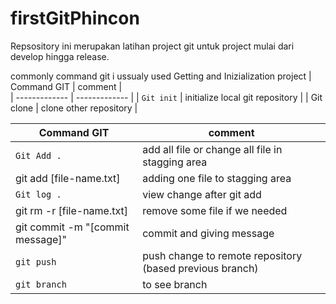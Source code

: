 # firstGitPhincon
Repsository ini merupakan latihan project git untuk project mulai dari develop hingga release. 

commonly command git i ussualy used
Getting and Inizialization project 
| Command GIT   | comment       |  
| ------------- | ------------- |
| `Git init`  | initialize local git repository  |
| Git clone   | clone other repository  |

| Command GIT     | comment       |
| -------------   | ------------- |
| `Git Add .`     | add all file or change all file in stagging area |
| git add [file-name.txt]      | adding one file to stagging area  |
| `Git log .`     | view change after git add |
| git rm -r [file-name.txt]     | remove some file if we needed  |
| git commit -m "[commit message]"      | commit and giving message  |
| `git push`     | push change to remote repository (based previous branch) |
| `git branch`     | to see branch  |
